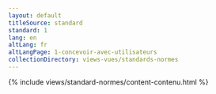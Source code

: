 ```yaml
---
layout: default
titleSource: standard
standard: 1
lang: en
altLang: fr
altLangPage: 1-concevoir-avec-utilisateurs
collectionDirectory: views-vues/standards-normes
---
```

{% include views/standard-normes/content-contenu.html %}
